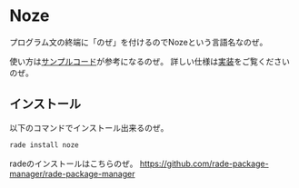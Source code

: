 # Noze
プログラム文の終端に「のぜ」を付けるのでNozeという言語名なのぜ。

使い方は[サンプルコード](./example.nz)が参考になるのぜ。
詳しい仕様は[実装](./src/main.rs)をご覧くださいのぜ。

## インストール
以下のコマンドでインストール出来るのぜ。
```sh
rade install noze
```
radeのインストールはこちらのぜ。
https://github.com/rade-package-manager/rade-package-manager
